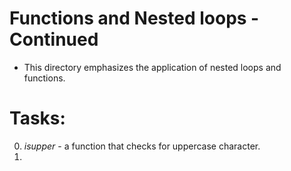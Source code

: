 # Functions and Nested loops - Continued

- This directory emphasizes the application of nested loops and functions.

# Tasks:

0. *isupper* - a function that checks for uppercase character.
1. 
